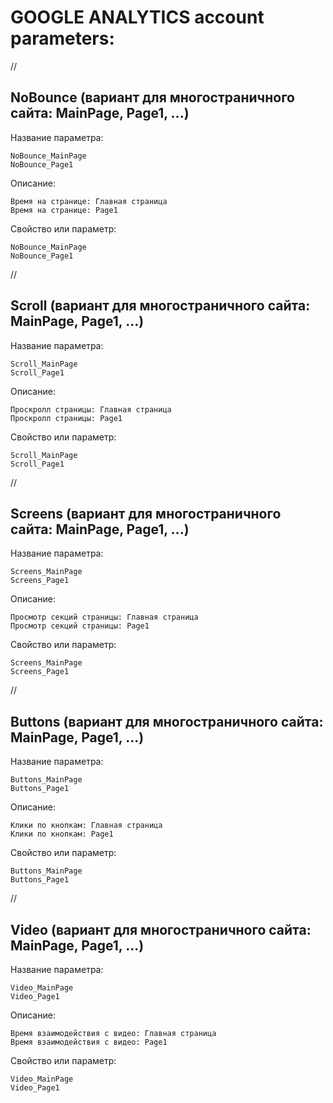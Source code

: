 # GOOGLE ANALYTICS account parameters:

//

## NoBounce (вариант для многостраничного сайта: MainPage, Page1, ...)

Название параметра:

```
NoBounce_MainPage
NoBounce_Page1
```

Описание:

```
Время на странице: Главная страница
Время на странице: Page1
```

Свойство или параметр:

```
NoBounce_MainPage
NoBounce_Page1
```

//

## Scroll (вариант для многостраничного сайта: MainPage, Page1, ...)

Название параметра:

```
Scroll_MainPage
Scroll_Page1
```

Описание:

```
Проскролл страницы: Главная страница
Проскролл страницы: Page1
```

Свойство или параметр:

```
Scroll_MainPage
Scroll_Page1
```

//

## Screens (вариант для многостраничного сайта: MainPage, Page1, ...)

Название параметра:

```
Screens_MainPage
Screens_Page1
```

Описание:

```
Просмотр секций страницы: Главная страница
Просмотр секций страницы: Page1
```

Свойство или параметр:

```
Screens_MainPage
Screens_Page1
```

//

## Buttons (вариант для многостраничного сайта: MainPage, Page1, ...)

Название параметра:

```
Buttons_MainPage
Buttons_Page1
```

Описание:

```
Клики по кнопкам: Главная страница
Клики по кнопкам: Page1
```

Свойство или параметр:

```
Buttons_MainPage
Buttons_Page1
```

//

## Video (вариант для многостраничного сайта: MainPage, Page1, ...)

Название параметра:

```
Video_MainPage
Video_Page1
```

Описание:

```
Время взаимодействия с видео: Главная страница
Время взаимодействия с видео: Page1
```

Свойство или параметр:

```
Video_MainPage
Video_Page1
```
